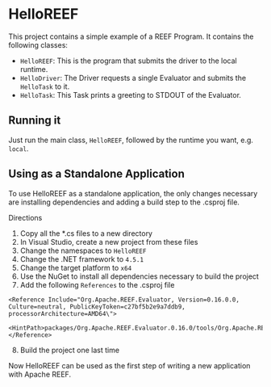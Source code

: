 ﻿# HelloREEF
This project contains a simple example of a REEF Program. It contains the following classes:

  * `HelloREEF`: This is the program that submits the driver to the local runtime.
  * `HelloDriver`: The Driver requests a single Evaluator and submits the `HelloTask` to it.
  * `HelloTask`: This Task prints a greeting to STDOUT of the Evaluator.

## Running it
Just run the main class, `HelloREEF`, followed by the runtime you want, e.g. `local`.

## Using as a Standalone Application
To use HelloREEF as a standalone application, the only changes necessary are installing dependencies and adding a build step to the .csproj file.

Directions
1. Copy all the \*.cs files to a new directory
2. In Visual Studio, create a new project from these files
3. Change the namespaces to `HelloREEF`
4. Change the .NET framework to `4.5.1`
5. Change the target platform to `x64`
6. Use the NuGet to install all dependencies necessary to build the project
7. Add the following `References` to the .csproj file
```
<Reference Include="Org.Apache.REEF.Evaluator, Version=0.16.0.0, Culture=neutral, PublicKeyToken=c27bf5b2e9a7ddb9, processorArchitecture=AMD64\">
  <HintPath>packages/Org.Apache.REEF.Evaluator.0.16.0/tools/Org.Apache.REEF.Evaluator.exe</HintPath>
</Reference>
```
8. Build the project one last time

Now HelloREEF can be used as the first step of writing a new application with Apache REEF.